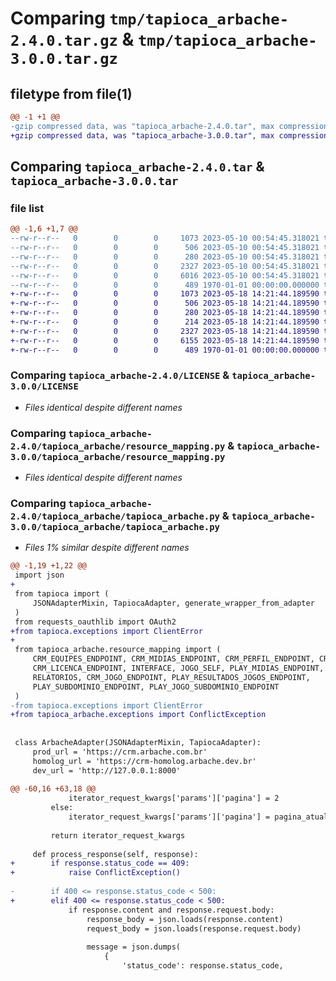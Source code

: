 # Comparing `tmp/tapioca_arbache-2.4.0.tar.gz` & `tmp/tapioca_arbache-3.0.0.tar.gz`

## filetype from file(1)

```diff
@@ -1 +1 @@
-gzip compressed data, was "tapioca_arbache-2.4.0.tar", max compression
+gzip compressed data, was "tapioca_arbache-3.0.0.tar", max compression
```

## Comparing `tapioca_arbache-2.4.0.tar` & `tapioca_arbache-3.0.0.tar`

### file list

```diff
@@ -1,6 +1,7 @@
--rw-r--r--   0        0        0     1073 2023-05-10 00:54:45.318021 tapioca_arbache-2.4.0/LICENSE
--rw-r--r--   0        0        0      506 2023-05-10 00:54:45.318021 tapioca_arbache-2.4.0/pyproject.toml
--rw-r--r--   0        0        0      280 2023-05-10 00:54:45.318021 tapioca_arbache-2.4.0/tapioca_arbache/__init__.py
--rw-r--r--   0        0        0     2327 2023-05-10 00:54:45.318021 tapioca_arbache-2.4.0/tapioca_arbache/resource_mapping.py
--rw-r--r--   0        0        0     6016 2023-05-10 00:54:45.318021 tapioca_arbache-2.4.0/tapioca_arbache/tapioca_arbache.py
--rw-r--r--   0        0        0      489 1970-01-01 00:00:00.000000 tapioca_arbache-2.4.0/PKG-INFO
+-rw-r--r--   0        0        0     1073 2023-05-18 14:21:44.189590 tapioca_arbache-3.0.0/LICENSE
+-rw-r--r--   0        0        0      506 2023-05-18 14:21:44.189590 tapioca_arbache-3.0.0/pyproject.toml
+-rw-r--r--   0        0        0      280 2023-05-18 14:21:44.189590 tapioca_arbache-3.0.0/tapioca_arbache/__init__.py
+-rw-r--r--   0        0        0      214 2023-05-18 14:21:44.189590 tapioca_arbache-3.0.0/tapioca_arbache/exceptions.py
+-rw-r--r--   0        0        0     2327 2023-05-18 14:21:44.189590 tapioca_arbache-3.0.0/tapioca_arbache/resource_mapping.py
+-rw-r--r--   0        0        0     6155 2023-05-18 14:21:44.189590 tapioca_arbache-3.0.0/tapioca_arbache/tapioca_arbache.py
+-rw-r--r--   0        0        0      489 1970-01-01 00:00:00.000000 tapioca_arbache-3.0.0/PKG-INFO
```

### Comparing `tapioca_arbache-2.4.0/LICENSE` & `tapioca_arbache-3.0.0/LICENSE`

 * *Files identical despite different names*

### Comparing `tapioca_arbache-2.4.0/tapioca_arbache/resource_mapping.py` & `tapioca_arbache-3.0.0/tapioca_arbache/resource_mapping.py`

 * *Files identical despite different names*

### Comparing `tapioca_arbache-2.4.0/tapioca_arbache/tapioca_arbache.py` & `tapioca_arbache-3.0.0/tapioca_arbache/tapioca_arbache.py`

 * *Files 1% similar despite different names*

```diff
@@ -1,19 +1,22 @@
 import json
+
 from tapioca import (
     JSONAdapterMixin, TapiocaAdapter, generate_wrapper_from_adapter
 )
 from requests_oauthlib import OAuth2
+from tapioca.exceptions import ClientError
+
 from tapioca_arbache.resource_mapping import (
     CRM_EQUIPES_ENDPOINT, CRM_MIDIAS_ENDPOINT, CRM_PERFIL_ENDPOINT, CRM_OAUTH,
     CRM_LICENCA_ENDPOINT, INTERFACE, JOGO_SELF, PLAY_MIDIAS_ENDPOINT,
     RELATORIOS, CRM_JOGO_ENDPOINT, PLAY_RESULTADOS_JOGOS_ENDPOINT,
     PLAY_SUBDOMINIO_ENDPOINT, PLAY_JOGO_SUBDOMINIO_ENDPOINT
 )
-from tapioca.exceptions import ClientError
+from tapioca_arbache.exceptions import ConflictException
 
 
 class ArbacheAdapter(JSONAdapterMixin, TapiocaAdapter):
     prod_url = 'https://crm.arbache.com.br'
     homolog_url = 'https://crm-homolog.arbache.dev.br'
     dev_url = 'http://127.0.0.1:8000'
 
@@ -60,16 +63,18 @@
             iterator_request_kwargs['params']['pagina'] = 2
         else:
             iterator_request_kwargs['params']['pagina'] = pagina_atual + 1
 
         return iterator_request_kwargs
 
     def process_response(self, response):
+        if response.status_code == 409:
+            raise ConflictException()
 
-        if 400 <= response.status_code < 500:
+        elif 400 <= response.status_code < 500:
             if response.content and response.request.body:
                 response_body = json.loads(response.content)
                 request_body = json.loads(response.request.body)
 
                 message = json.dumps(
                     {
                         'status_code': response.status_code,
```

